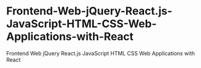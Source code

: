 # Frontend-Web-jQuery-React.js-JavaScript-HTML-CSS-Web-Applications-with-React
Frontend Web jQuery React.js JavaScript HTML CSS Web Applications with React
